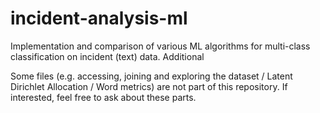 # incident-analysis-ml
Implementation and comparison of various ML algorithms for multi-class classification on incident (text) data. Additional

Some files (e.g. accessing, joining and exploring the dataset / Latent Dirichlet Allocation / Word metrics) are not part of this repository. If interested, feel free to ask about these parts. 